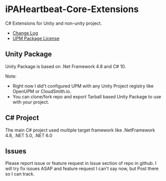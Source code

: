 # iPAHeartbeat-Core-Extensions
C# Extensions for Unity and non-unity project.

* [Change Log](CHANGELOG.md)
* [UPM Package License](Pacakges/com.iPAHeartBeat.Core.Extensions/LICENCE.md)

## Unity Package
Unity Package is based on .Net Framework 4.8 and C# 10.

Note:
- Right now I did't configured UPM with any Unity Project registry like OpenUPM or CloudSmith.io.
- You can clone/fork repo and export Tarball based Unity Package to use with your project.

## C# Project
The main C# project used multiple target framework like .NetFramework 4.8, .NET 5.0, .NET 6.0


## Issues
Please report issue or feature request in Issue section of repo in github. I will try fix issues ASAP and feature request I can't say now, but Post there so I can track.
